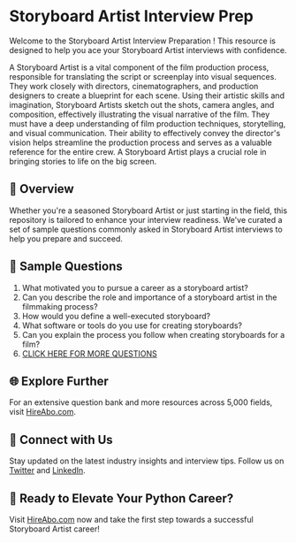 # Storyboard Artist Interview Prep

Welcome to the Storyboard Artist Interview Preparation ! This resource is designed to help you ace your Storyboard Artist interviews with confidence.

A Storyboard Artist is a vital component of the film production process, responsible for translating the script or screenplay into visual sequences. They work closely with directors, cinematographers, and production designers to create a blueprint for each scene. Using their artistic skills and imagination, Storyboard Artists sketch out the shots, camera angles, and composition, effectively illustrating the visual narrative of the film. They must have a deep understanding of film production techniques, storytelling, and visual communication. Their ability to effectively convey the director's vision helps streamline the production process and serves as a valuable reference for the entire crew. A Storyboard Artist plays a crucial role in bringing stories to life on the big screen.

## 🚀 Overview

Whether you're a seasoned Storyboard Artist or just starting in the field, this repository is tailored to enhance your interview readiness. We've curated a set of sample questions commonly asked in Storyboard Artist interviews to help you prepare and succeed.

## 📝 Sample Questions

1. What motivated you to pursue a career as a storyboard artist?
2. Can you describe the role and importance of a storyboard artist in the filmmaking process?
3. How would you define a well-executed storyboard?
4. What software or tools do you use for creating storyboards?
5. Can you explain the process you follow when creating storyboards for a film?
6. [CLICK HERE FOR MORE QUESTIONS](https://hireabo.com/job/16_2_5/Storyboard%20Artist)

## 🌐 Explore Further

For an extensive question bank and more resources across 5,000 fields, visit [HireAbo.com](https://www.hireabo.com).

## 📱 Connect with Us

Stay updated on the latest industry insights and interview tips. Follow us on [Twitter](https://twitter.com/hireabo) and [LinkedIn](https://www.linkedin.com/in/hire-abo-3609972a8/).

## 🚀 Ready to Elevate Your Python Career?

Visit [HireAbo.com](https://www.hireabo.com) now and take the first step towards a successful Storyboard Artist career!